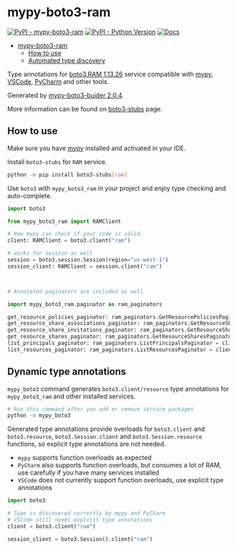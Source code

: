 # mypy-boto3-ram

[![PyPI - mypy-boto3-ram](https://img.shields.io/pypi/v/mypy-boto3-ram.svg?color=blue)](https://pypi.org/project/mypy-boto3-ram)
[![PyPI - Python Version](https://img.shields.io/pypi/pyversions/mypy-boto3-ram.svg?color=blue)](https://pypi.org/project/mypy-boto3-ram)
[![Docs](https://img.shields.io/readthedocs/mypy-boto3-builder.svg?color=blue)](https://mypy-boto3-builder.readthedocs.io/)

- [mypy-boto3-ram](#mypy-boto3-ram)
  - [How to use](#how-to-use)
  - [Automated type discovery](#automated-type-discovery)

Type annotations for
[boto3.RAM 1.13.26](https://boto3.amazonaws.com/v1/documentation/api/1.13.26/reference/services/ram.html#RAM) service
compatible with [mypy](https://github.com/python/mypy), [VSCode](https://code.visualstudio.com/),
[PyCharm](https://www.jetbrains.com/pycharm/) and other tools.

Generated by [mypy-boto3-buider 2.0.4](https://github.com/vemel/mypy_boto3_builder).

More information can be found on [boto3-stubs](https://pypi.org/project/boto3-stubs/) page.

## How to use

Make sure you have [mypy](https://github.com/python/mypy) installed and activated in your IDE.

Install `boto3-stubs` for `RAM` service.

```bash
python -m pip install boto3-stubs[ram]
```

Use `boto3` with `mypy_boto3_ram` in your project and enjoy type checking and auto-complete.

```python
import boto3

from mypy_boto3_ram import RAMClient

# Now mypy can check if your code is valid.
client: RAMClient = boto3.client("ram")

# works for session as well
session = boto3.session.Session(region="us-west-1")
session_client: RAMClient = session.client("ram")



# Annotated paginators are included as well

import mypy_boto3_ram.paginator as ram_paginators

get_resource_policies_paginator: ram_paginators.GetResourcePoliciesPaginator = client.get_paginator("get_resource_policies")
get_resource_share_associations_paginator: ram_paginators.GetResourceShareAssociationsPaginator = client.get_paginator("get_resource_share_associations")
get_resource_share_invitations_paginator: ram_paginators.GetResourceShareInvitationsPaginator = client.get_paginator("get_resource_share_invitations")
get_resource_shares_paginator: ram_paginators.GetResourceSharesPaginator = client.get_paginator("get_resource_shares")
list_principals_paginator: ram_paginators.ListPrincipalsPaginator = client.get_paginator("list_principals")
list_resources_paginator: ram_paginators.ListResourcesPaginator = client.get_paginator("list_resources")
```

## Dynamic type annotations

`mypy_boto3` command generates `boto3.client/resource` type annotations for
`mypy_boto3_ram` and other installed services.

```bash
# Run this command after you add or remove service packages
python -m mypy_boto3
```

Generated type annotations provide overloads for `boto3.client` and `boto3.resource`,
`boto3.Session.client` and `boto3.Session.resource` functions,
so explicit type annotations are not needed.

- `mypy` supports function overloads as expected
- `PyCharm` also supports function overloads, but consumes a lot of RAM, use carefully if you have many services installed
- `VSCode` does not currently support function overloads, use explicit type annotations

```python
import boto3

# Type is discovered correctly by mypy and PyCharm
# VSCode still needs explicit type annotations
client = boto3.client("ram")

session_client = boto3.Session().client("ram")
```